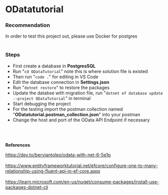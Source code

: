 # ODatatutorial

### Recommendation

In order to test this project out, please use Docker for postgres
<br >
<br >

### Steps

- First create a database in **PostgresSQL**
- Run "`cd ODataTutorial`" note this is where solution file is existed
- Then run "`code .`" for editing in VS Code
- Edit the database connection in **Settings.json**
- Run "`dotnet restore`" to restore the packages
- Update the databse with migration file, run "`dotnet ef database update --project ODataTutorial`" in terminal
- Start debugging the project
- For the testing import the postman collection named "**ODatatutorial.postman_collection.json**" into your postman
- Change the host and port of the OData API Endpoint if necessary
<br >
<br >

**References**

https://dev.to/berviantoleo/odata-with-net-6-5e1p   
\
https://www.entityframeworktutorial.net/efcore/configure-one-to-many-relationship-using-fluent-api-in-ef-core.aspx   
\
https://learn.microsoft.com/en-us/nuget/consume-packages/install-use-packages-dotnet-cli